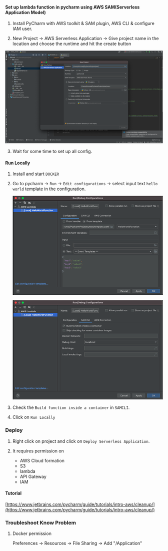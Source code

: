 #### Set up lambda function in pycharm using AWS SAM(Serverless Application Model)

1. Install PyCharm with AWS toolkit & SAM plugin, AWS CLI & configure IAM user.

2. New Project -> AWS Serverless Application -> Give project name in the location and choose the runtime and hit the create button

![pycharm-sam-lambda-pic.png](pycharm-sam-lambda-pic.png)

3. Wait for some time to set up all config.

#### Run Locally

1. Install and start `DOCKER`

2. Go to pycharm -> `Run` -> `Edit configurations` -> select input text `hello world` template in the configuration.

	![pycharm-sam-lambda-pic-2.png](pycharm-sam-lambda-pic-2.png)

	![pycharm-sam-lambda-pic-3.png](pycharm-sam-lambda-pic-3.png)

3. Check the `Build function inside a container` in `SAMCLI`.

4. Click on `Run Locally`

### Deploy

1. Right click on project and click on `Deploy Serverless Application`.

2. It requires permission on
	* AWS Cloud formation
	* S3
	* lambda
	* API Gateway
	* IAM


#### Tutorial

[https://www.jetbrains.com/pycharm/guide/tutorials/intro-aws/cleanup/](https://www.jetbrains.com/pycharm/guide/tutorials/intro-aws/cleanup/)


### Troubleshoot Know Problem

1. Docker permission

	Preferences -> Resources -> File Sharing -> Add "/Application"
